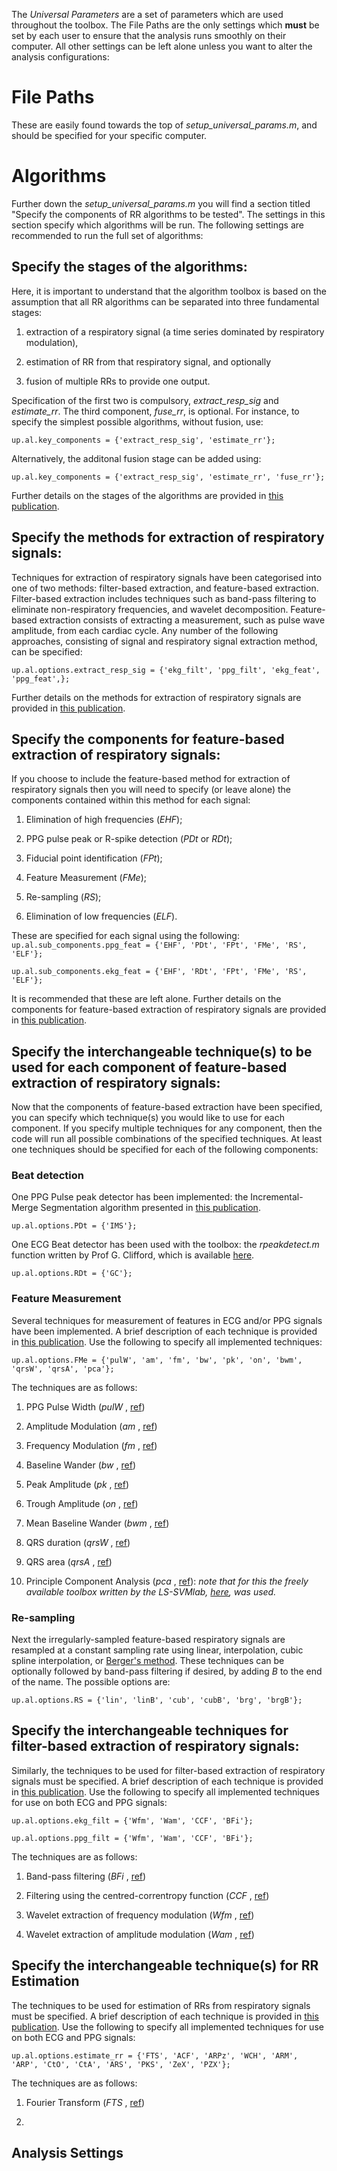 The _Universal Parameters_ are a set of parameters which are used throughout the toolbox. The File Paths are the only settings which **must** be set by each user to ensure that the analysis runs smoothly on their computer. All other settings can be left alone unless you want to alter the analysis configurations:

# File Paths
These are easily found towards the top of _setup_universal_params.m_, and should be specified for your specific computer.

# Algorithms
Further down the _setup_universal_params.m_ you will find a section titled "Specify the components of RR algorithms to be tested". The settings in this section specify which algorithms will be run. The following settings are recommended to run the full set of algorithms:

## Specify the stages of the algorithms:
Here, it is important to understand that the algorithm toolbox is based on the assumption that all RR algorithms can be separated into three fundamental stages:<p> 

1. extraction of a respiratory signal (a time series dominated by respiratory modulation),

2. estimation of RR from that respiratory signal, and optionally

3. fusion of multiple RRs to provide one output.

Specification of the first two is compulsory, _extract_resp_sig_ and _estimate_rr_. The third component, _fuse_rr_, is optional. For instance, to specify the simplest possible algorithms, without fusion, use:<p>
`up.al.key_components = {'extract_resp_sig', 'estimate_rr'};` <p>
Alternatively, the additonal fusion stage can be added using:<p>
`up.al.key_components = {'extract_resp_sig', 'estimate_rr', 'fuse_rr'};` <p>
Further details on the stages of the algorithms are provided in [this publication](http://peterhcharlton.github.io/RRest/yhvs_assessment.html).

## Specify the methods for extraction of respiratory signals:
Techniques for extraction of respiratory signals have been categorised into one of two methods: filter-based extraction, and feature-based extraction. Filter-based extraction includes techniques such as band-pass filtering to eliminate non-respiratory frequencies, and wavelet decomposition. Feature-based extraction consists of extracting a measurement, such as pulse wave amplitude, from each cardiac cycle. Any number of the following approaches, consisting of signal and respiratory signal extraction method, can be specified:<p>
`up.al.options.extract_resp_sig = {'ekg_filt', 'ppg_filt', 'ekg_feat', 'ppg_feat',};` <p>
Further details on the methods for extraction of respiratory signals are provided in [this publication](http://peterhcharlton.github.io/RRest/yhvs_assessment.html).

## Specify the components for feature-based extraction of respiratory signals:
If you choose to include the feature-based method for extraction of respiratory signals then you will need to specify (or leave alone) the components contained within this method for each signal:

1. Elimination of high frequencies (_EHF_);

2. PPG pulse peak or R-spike detection (_PDt_ or _RDt_);

3. Fiducial point identification (_FPt_);

4. Feature Measurement (_FMe_);

5. Re-sampling (_RS_);

6. Elimination of low frequencies (_ELF_).

These are specified for each signal using the following:
`up.al.sub_components.ppg_feat = {'EHF', 'PDt', 'FPt', 'FMe', 'RS', 'ELF'};` <p>
`up.al.sub_components.ekg_feat = {'EHF', 'RDt', 'FPt', 'FMe', 'RS', 'ELF'};` <p>
It is recommended that these are left alone. Further details on the components for feature-based extraction of respiratory signals are provided in [this publication](http://peterhcharlton.github.io/RRest/yhvs_assessment.html).

## Specify the interchangeable technique(s) to be used for each component of feature-based extraction of respiratory signals:
Now that the components of feature-based extraction have been specified, you can specify which technique(s) you would like to use for each component. If you specify multiple techniques for any component, then the code will run all possible combinations of the specified techniques. At least one techniques should be specified for each of the following components:

### Beat detection
One PPG Pulse peak detector has been implemented: the Incremental-Merge Segmentation algorithm presented in [this publication](http://doi.org/10.1109/EMBC.2012.6346628).<p>
`up.al.options.PDt = {'IMS'};`

One ECG Beat detector has been used with the toolbox: the _rpeakdetect.m_ function written by Prof G. Clifford, which is available [here](http://www.mit.edu/~gari/CODE/ECGtools/ecgBag/rpeakdetect.m).<p>
`up.al.options.RDt = {'GC'};`

### Feature Measurement
Several techniques for measurement of features in ECG and/or PPG signals have been implemented. A brief description of each technique is provided in [this publication](http://peterhcharlton.github.io/RRest/yhvs_assessment.html). Use the following to specify all implemented techniques:<p>
`up.al.options.FMe = {'pulW', 'am', 'fm', 'bw', 'pk', 'on', 'bwm', 'qrsW', 'qrsA', 'pca'};`

The techniques are as follows:

1. PPG Pulse Width (_pulW_ , [ref](https://zaguan.unizar.es/record/31895))

2. Amplitude Modulation (_am_ , [ref](http://doi.org/10.1109/TBME.2013.2246160))

3. Frequency Modulation (_fm_ , [ref](http://doi.org/10.1109/TBME.2013.2246160))

4. Baseline Wander (_bw_ , [ref](http://peterhcharlton.github.io/RRest/yhvs_assessment.html))

5. Peak Amplitude (_pk_ , [ref](http://doi.org/10.1109/TBME.2013.2246160))

6. Trough Amplitude (_on_ , [ref](http://doi.org/10.1109/ICASSP.2010.5495584))

7. Mean Baseline Wander (_bwm_ , [ref](http://doi.org/10.1109/ICASSP.2010.5495584))

8. QRS duration (_qrsW_ , [ref](http://medicalresearchjournal.org/index.php/GJMR/article/view/315))

9. QRS area (_qrsA_ , [ref](http://ieeexplore.ieee.org/xpls/abs_all.jsp?arnumber=5738022))

10. Principle Component Analysis (_pca_ , [ref](http://doi.org/10.1109/TBME.2012.2186448)): _note that for this the freely available toolbox written by the LS-SVMlab, [here](http://www.esat.kuleuven.be/sista/lssvmlab/), was used._

### Re-sampling

Next the irregularly-sampled feature-based respiratory signals are resampled at a constant sampling rate using linear, interpolation, cubic spline interpolation, or [Berger's method](doi.org/10.1109/TBME.1986.325789). These techniques can be optionally followed by band-pass filtering if desired, by adding _B_ to the end of the name. The possible options are:

`up.al.options.RS = {'lin', 'linB', 'cub', 'cubB', 'brg', 'brgB'};`

## Specify the interchangeable techniques for filter-based extraction of respiratory signals:
Similarly, the techniques to be used for filter-based extraction of respiratory signals must be specified. A brief description of each technique is provided in [this publication](http://peterhcharlton.github.io/RRest/yhvs_assessment.html). Use the following to specify all implemented techniques for use on both ECG and PPG signals:<p>
`up.al.options.ekg_filt = {'Wfm', 'Wam', 'CCF', 'BFi'};`<p>
`up.al.options.ppg_filt = {'Wfm', 'Wam', 'CCF', 'BFi'};`<p>

The techniques are as follows:

1. Band-pass filtering (_BFi_ , [ref](http://www.ncbi.nlm.nih.gov/pubmed/1293445))

2. Filtering using the centred-correntropy function (_CCF_ , [ref](http://doi.org/10.1371/journal.pone.0086427))

3. Wavelet extraction of frequency modulation (_Wfm_ , [ref](http://www.worldscientific.com/doi/abs/10.1142/S0219691304000329))

4. Wavelet extraction of amplitude modulation (_Wam_ , [ref](http://www.worldscientific.com/doi/abs/10.1142/S0219691304000329))

## Specify the interchangeable technique(s) for RR Estimation
The techniques to be used for estimation of RRs from respiratory signals must be specified. A brief description of each technique is provided in [this publication](http://peterhcharlton.github.io/RRest/yhvs_assessment.html). Use the following to specify all implemented techniques for use on both ECG and PPG signals:<p>
`up.al.options.estimate_rr = {'FTS', 'ACF', 'ARPz', 'WCH', 'ARM', 'ARP', 'CtO', 'CtA', 'ARS', 'PKS', 'ZeX', 'PZX'};`

The techniques are as follows:

1. Fourier Transform (_FTS_ , [ref](http://doi.org/10.1109/TBME.2013.2246160))

2. 

## Analysis Settings